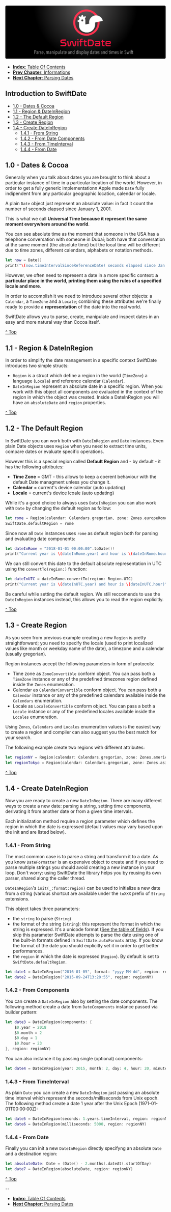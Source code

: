 ![](./SwiftDate.png)

<a name="introduction"/>

- [**Index**: Table Of Contents](#Index.md)
- [**Prev Chapter**: Informations](#0.Informations.md)
- [**Next Chapter**: Parsing Dates](#2.Parsing_Dates.md)

## Introduction to SwiftDate

- [1.0 - Dates & Cocoa](1.Introduction.md#datesandcocoa)
- [1.1 - Region & DateInRegion](1.Introduction.md#region_dateinregion)
- [1.2 - The Default Region](1.Introduction.md#default_region)
- [1.3 - Create Region](1.Introduction.md#creating_region)
- [1.4 - Create DateInRegion](1.Introduction.md#creating_dateinregion)
	- [1.4.1 - From String](1.Introduction.md#initfromstring)
	- [1.4.2 - From Date Components](1.Introduction.md#initfromcomponents)
	- [1.4.3 - From TimeInterval](1.Introduction.md#initfromtimeinterval)
	- [1.4.4 - From Date](1.Introduction.md#initfromplaindate)

<a name="datesandcocoa"/>

## 1.0 - Dates & Cocoa

Generally when you talk about dates you are brought to think about a particular instance of time in a particular location of the world. However, in order to get a fully generic implementationn Apple made `Date` fully indipendent from any particular geographic location, calendar or locale.

A plain `Date` object just represent an absolute value: in fact it count the number of seconds elapsed since January 1, 2001.

This is what we call **Universal Time because it represent the same moment everywhere around the world**.

You can see absolute time as the moment that someone in the USA has a telephone conversation with someone in Dubai; both have that conversation at the same moment (the absolute time) but the local time will be different due to time zones, different calendars, alphabets or notation methods.

```swift
let now = Date()
print("\(now.timeIntervalSinceReferenceDate) seconds elapsed since Jan 1, 2001 @ 00:00 UTC")
```

However, we often need to represent a date in a more specific context: **a particular place in the world, printing them using the rules of a specified locale and more**.

In order to accomplish it we need to introduce several other objects: a `Calendar`, a `TimeZone` and a `Locale`; combining these attributes we're finally ready to provide a **representation** of the date into the real world.

SwiftDate allows you to parse, create, manipulate and inspect dates in an easy and more natural way than Cocoa itself.

[^ Top](#introduction)

<a name="region_dateinregion"/>

## 1.1 - Region & DateInRegion

In order to simplify the date management in a specific context SwiftDate introduces two simple structs:

- `Region` is a struct which define a region in the world (`TimeZone`) a language (`Locale`) and reference calendar (`Calendar`).
- `DateInRegion` represent an absolute date in a specific region. When you work with this object all components are evaluated in the context of the region in which the object was created. Inside a DateInRegion you will have an `absoluteDate` and `region` properties.

<a name="default_region"/>

[^ Top](#introduction)

## 1.2 - The Default Region

In SwiftDate you can work both with `DateInRegion` and `Date` instances.
Even plain Date objects uses `Region` when you need to extract time units, compare dates or evaluate specific operations.

However this is a special region called **Default Region** and - by default - it has the following attributes:

- **Time Zone** = GMT - this allows to keep a coerent behaviour with the default Date managment unless you change it.
- **Calendar** = current's device calendar (auto updating)
- **Locale** = current's device lcoale (auto updating)

While it's a good choice to always uses `DateInRegion` you can also work with `Date` by changing the default region as follow:

```swift
let rome = Region(calendar: Calendars.gregorian, zone: Zones.europeRome, locale: Locales.italian)
SwiftDate.defaultRegion = rome
```
Since now all `Date` instances uses `rome` as default region both for parsing and evaluating date components:

```swift
let dateInRome = "2018-01-01 00:00:00".toDate()!
print("Current year is \(dateInRome.year) and hour is \(dateInRome.hour)") // "Current year is 2018 and hour is 0\n"
```

We can still convert this date to the default absolute representation in UTC using the `convertTo(region:)` function:

```swift
let dateInUTC = dateInRome.convertTo(region: Region.UTC)
print("Current year is \(dateInUTC.year) and hour is \(dateInUTC.hour)") // "Current year is 2017 and hour is 23\n"
```

Be careful while setting the default region.
We still reccomends to use the `DateInRegion` instances instead, this allows you to read the region explicitly. 

<a name="creating_region"/>

[^ Top](#introduction)

## 1.3 - Create Region

As you seen from previous example creating a new `Region` is pretty straightforward; you need to specify the locale (used to print localized values like month or weekday name of the date), a timezone and a calendar (usually gregorian).

Region instances accept the following parameters in form of protocols:

- Time zone as `ZoneConvertible` conform object. You can pass both a `TimeZone` instance or any of the predefined timezones region defined inside the `Zones` enumeration.
- Calendar as `CalendarConvertible` conform object. You can pass both a `Calendar` instance or any of the predefined calendars available inside the `Calendars` enumeration.
- Locale as `LocaleConvertible` conform object. You can pass a both a `Locale` instance or any of the predefined locales available inside the `Locales` enumeration.

Using `Zones`, `Calendars` and `Locales` enumeration values is the easiest way to create a region and compiler can also suggest you the best match for your search.

The following example create two regions with different attributes:

```swift
let regionNY = Region(calendar: Calendars.gregorian, zone: Zones.americaNewYork, locale: Locales.englishUnitedStates)
let regionTokyo = Region(calendar: Calendars.gregorian, zone: Zones.asiaTokyo, locale: Locales.japanese)
```
<a name="creating_dateinregion"/>

[^ Top](#introduction)

## 1.4 - Create DateInRegion
Now you are ready to create a new `DateInRegion`. There are many different ways to create a new date: parsing a string, setting time components, derivating it from another date or from a given time intervals.

Each initialization method require a region parameter which defines the region in which the date is expressed (default values may vary based upon the init and are listed below).

<a name="initfromstring"/>

### 1.4.1 - From String
The most common case is to parse a string and transform it to a date. As you know `DateFormatter` is an expensive object to create and if you need to parse multiple strings you should avoid creating a new instance in your loop.
Don't worry: using SwiftDate the library helps you by reusing its own parser, shared along the caller thread.

`DateInRegion`'s `init(_:format:region)` can be used to initialize a new date from a string (various shortcut are available under the `toXXX` prefix of `String` extensions.

This object takes three parameters:

- the `string` to parse (`String`)
- the format of the string (`String`): this represent the format in which the string is expressed. It's a unicode format ([See the table of fields](7.Format_UnicodeTable.md)). If you skip this parameter SwiftDate attempts to parse the date using one of the built-in formats defined in `SwiftDate.autoFormats` array. If you know the format of the date you should explicitly set it in order to get better performances.
-  the `region` in which the date is expressed (`Region`). By default is set to `SwiftDate.defaultRegion`.

```swift
let date1 = DateInRegion("2016-01-05", format: "yyyy-MM-dd", region: regionNY)
let date2 = DateInRegion("2015-09-24T13:20:55", region: regionNY)
```
<a name="initfromcomponents"/>

### 1.4.2 - From Components
You can create a `DateInRegion` also by setting the date components.
The following method create a date from `DateComponents` instance passed via builder pattern:

```swift
let date3 = DateInRegion(components: {
	$0.year = 2018
	$0.month = 2
	$0.day = 1
	$0.hour = 23
}, region: regionNY)
```

You can also instance it by passing single (optional) components:

```swift
let date4 = DateInRegion(year: 2015, month: 2, day: 4, hour: 20, minute: 00, second: 00, region: regionNY)
```
<a name="initfromtimeinterval"/>

### 1.4.3 - From TimeInterval
As plain `Date` you can create a new `DateInRegion` just passing an absolute time interval which represent the seconds/milliseconds from Unix epoch.
The following method create a date 1 year after the Unix Epoch (1971-01-01T00:00:00Z):

```swift
let date5 = DateInRegion(seconds: 1.years.timeInterval, region: regionNY)
let date6 = DateInRegion(milliseconds: 5000, region: regionNY)
```

<a name="initfromplaindate"/>

### 1.4.4 - From Date
Finally you can init a new `DateInRegion` directly specifyng an absolute `Date` and a destination region:

```swift
let absoluteDate: Date = (Date() - 2.months).dateAt(.startOfDay)
let date7 = DateInRegion(absoluteDate, region: regionNY)
```

[^ Top](#introduction)

-- 

- [**Index**: Table Of Contents](#Index.md)
- [**Next Chapter**: Parsing Dates](#2.Parsing_Dates.md)

